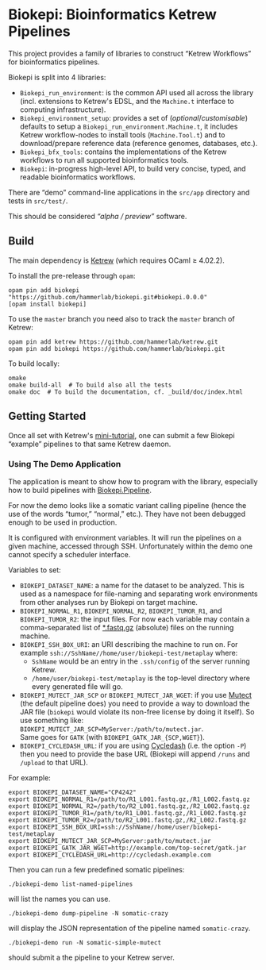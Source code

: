 Biokepi: Bioinformatics Ketrew Pipelines
========================================

This project provides a family of libraries to construct “Ketrew Workflows” for
bioinformatics pipelines.


Biokepi is split into 4 libraries:

- `Biokepi_run_environment`: is the common API used all across the library
  (incl. extensions to Ketrew's EDSL, and the `Machine.t` interface to
  computing infrastructure).
- `Biokepi_environment_setup`: provides a set of (*optional*/*customisable*)
  defaults to setup a `Biokepi_run_environment.Machine.t`, it includes Ketrew
  workflow-nodes to install tools (`Machine.Tool.t`) and to download/prepare
  reference data (reference genomes, databases, etc.).
- `Biokepi_bfx_tools`: contains the implementations of the Ketrew workflows to
  run all supported bioinformatics tools.
- `Biokepi`: in-progress high-level API, to build very concise, typed, and
  readable bioinformatics workflows.


There are “demo” command-line applications in the `src/app` directory and tests
in `src/test/`.


This should be considered *“alpha / preview”* software.


Build
-----

The main dependency is [Ketrew](http://seb.mondet.org/software/ketrew/) (which
requires OCaml ≥ 4.02.2).

To install the pre-release through `opam`:

    opam pin add biokepi "https://github.com/hammerlab/biokepi.git#biokepi.0.0.0"
    [opam install biokepi]

To use the `master` branch you need also to track the `master` branch of Ketrew:

    opam pin add ketrew https://github.com/hammerlab/ketrew.git
    opam pin add biokepi https://github.com/hammerlab/biokepi.git


To build locally:

    omake
    omake build-all  # To build also all the tests
    omake doc  # To build the documentation, cf. _build/doc/index.html

Getting Started
---------------

Once all set with Ketrew's
[mini-tutorial](http://seb.mondet.org/software/ketrew/#GettingStarted), one can
submit a few Biokepi “example” pipelines to that same Ketrew daemon.

### Using The Demo Application

The application is meant to show how to program with the library, especially
how to build pipelines with [Biokepi.Pipeline](src/lib/pipeline.ml).

For now the demo looks like a somatic variant calling pipeline (hence
the use of the words “tumor,” “normal,” etc.). They have not been debugged
enough to be used in production.

It is configured with environment variables. It will run the pipelines on a
given machine, accessed through SSH. Unfortunately within the demo one cannot
specify a scheduler interface.

Variables to set:

- `BIOKEPI_DATASET_NAME`: a name for the dataset to be analyzed.
  This is used as a namespace for file-naming and separating work environments
  from other analyses run by Biokepi on target machine.
- `BIOKEPI_NORMAL_R1`, `BIOKEPI_NORMAL_R2`, `BIOKEPI_TUMOR_R1`, and
  `BIOKEPI_TUMOR_R2`: the input files. For now each variable may contain a
  comma-separated list of
  [*.fastq.gz](http://en.wikipedia.org/wiki/FASTQ_format) (absolute) files on
  the running machine.
- `BIOKEPI_SSH_BOX_URI`: an URI describing the machine to run on. For example
  `ssh://SshName//home/user/biokepi-test/metaplay` where:
    - `SshName` would be an entry in the `.ssh/config` of the server running
    Ketrew.
    - `/home/user/biokepi-test/metaplay` is the top-level directory where every
    generated file will go.
- `BIOKEPI_MUTECT_JAR_SCP` or `BIOKEPI_MUTECT_JAR_WGET`: if you use
  [Mutect](http://www.broadinstitute.org/cancer/cga/mutect) (the default
  pipeline does) you need to provide a way to download the JAR file (`biokepi`
  would violate its non-free license by doing it itself). So use something like:
  `BIOKEPI_MUTECT_JAR_SCP=MyServer:/path/to/mutect.jar`.<br/>
  Same goes for `GATK` (with `BIOKEPI_GATK_JAR_{SCP,WGET}`).
- `BIOKEPI_CYCLEDASH_URL`: if you are using
  [Cycledash](https://github.com/hammerlab/cycledash) (i.e. the option `-P`)
  then you need to provide the base URL (Biokepi will append `/runs` and
  `/upload` to that URL).
  
For example:

```shell
export BIOKEPI_DATASET_NAME="CP4242"
export BIOKEPI_NORMAL_R1=/path/to/R1_L001.fastq.gz,/R1_L002.fastq.gz
export BIOKEPI_NORMAL_R2=/path/to/R2_L001.fastq.gz,/R2_L002.fastq.gz
export BIOKEPI_TUMOR_R1=/path/to/R1_L001.fastq.gz,/R1_L002.fastq.gz
export BIOKEPI_TUMOR_R2=/path/to/R2_L001.fastq.gz,/R2_L002.fastq.gz
export BIOKEPI_SSH_BOX_URI=ssh://SshName//home/user/biokepi-test/metaplay
export BIOKEPI_MUTECT_JAR_SCP=MyServer:path/to/mutect.jar
export BIOKEPI_GATK_JAR_WGET=http://example.com/top-secret/gatk.jar
export BIOKEPI_CYCLEDASH_URL=http://cycledash.example.com
```

Then you can run a few predefined somatic pipelines:

    ./biokepi-demo list-named-pipelines

will list the names you can use.

    ./biokepi-demo dump-pipeline -N somatic-crazy

will display the JSON representation of the pipeline named `somatic-crazy`.

    ./biokepi-demo run -N somatic-simple-mutect

should submit a the pipeline to your Ketrew server.


